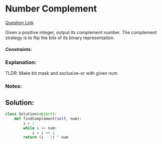 # Number Complement  

[Question Link](https://leetcode.com/problems/number-complement/)  

Given a positive integer, output its complement number. The complement strategy is to flip the bits of its binary representation.  

##### Constraints:

### Explanation:
TLDR: Make bit mask and exclusive-or with given num

### Notes:


## Solution:
```Python
class Solution(object):
    def findComplement(self, num):
        i = 1
        while i <= num:
            i = i << 1
        return (i - 1) ^ num
```